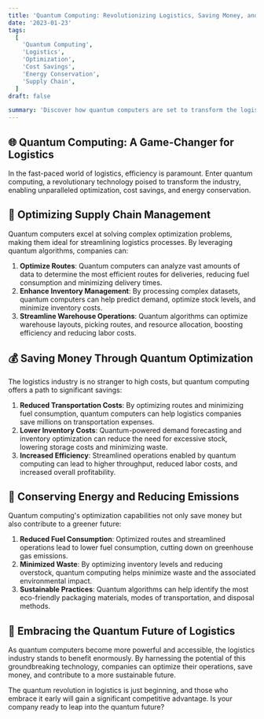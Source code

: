 ```yaml
---
title: 'Quantum Computing: Revolutionizing Logistics, Saving Money, and Conserving Energy'
date: '2023-01-23'
tags:
  [
    'Quantum Computing',
    'Logistics',
    'Optimization',
    'Cost Savings',
    'Energy Conservation',
    'Supply Chain',
  ]
draft: false

summary: 'Discover how quantum computers are set to transform the logistics industry, enabling unprecedented optimization, cost savings, and energy efficiency. Explore the potential of this groundbreaking technology and its impact on supply chain management.'
---
```


## 🌐 Quantum Computing: A Game-Changer for Logistics

In the fast-paced world of logistics, efficiency is paramount. Enter quantum computing, a revolutionary technology poised to transform the industry, enabling unparalleled optimization, cost savings, and energy conservation.

## 🚚 Optimizing Supply Chain Management

Quantum computers excel at solving complex optimization problems, making them ideal for streamlining logistics processes. By leveraging quantum algorithms, companies can:

1. **Optimize Routes**: Quantum computers can analyze vast amounts of data to determine the most efficient routes for deliveries, reducing fuel consumption and minimizing delivery times.
2. **Enhance Inventory Management**: By processing complex datasets, quantum computers can help predict demand, optimize stock levels, and minimize inventory costs.
3. **Streamline Warehouse Operations**: Quantum algorithms can optimize warehouse layouts, picking routes, and resource allocation, boosting efficiency and reducing labor costs.

## 💰 Saving Money Through Quantum Optimization

The logistics industry is no stranger to high costs, but quantum computing offers a path to significant savings:

1. **Reduced Transportation Costs**: By optimizing routes and minimizing fuel consumption, quantum computers can help logistics companies save millions on transportation expenses.
2. **Lower Inventory Costs**: Quantum-powered demand forecasting and inventory optimization can reduce the need for excessive stock, lowering storage costs and minimizing waste.
3. **Increased Efficiency**: Streamlined operations enabled by quantum computing can lead to higher throughput, reduced labor costs, and increased overall profitability.

## 🍃 Conserving Energy and Reducing Emissions

Quantum computing's optimization capabilities not only save money but also contribute to a greener future:

1. **Reduced Fuel Consumption**: Optimized routes and streamlined operations lead to lower fuel consumption, cutting down on greenhouse gas emissions.
2. **Minimized Waste**: By optimizing inventory levels and reducing overstock, quantum computing helps minimize waste and the associated environmental impact.
3. **Sustainable Practices**: Quantum algorithms can help identify the most eco-friendly packaging materials, modes of transportation, and disposal methods.

## 🚀 Embracing the Quantum Future of Logistics

As quantum computers become more powerful and accessible, the logistics industry stands to benefit enormously. By harnessing the potential of this groundbreaking technology, companies can optimize their operations, save money, and contribute to a more sustainable future.

The quantum revolution in logistics is just beginning, and those who embrace it early will gain a significant competitive advantage. Is your company ready to leap into the quantum future?
